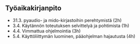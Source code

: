 
## Työaikakirjanpito

- 31.3. pyaudio- ja mido-kirjastoihin perehtymistä (2h)
- 3.4. Käytännön toteutuksen selvittelyä ja pohtimista (1h)
- 4.4. Vimmattua ohjelmointia (3h)
- 5.4. Käyttöliittymän luominen, pääohjelman hajautusta (4h)
